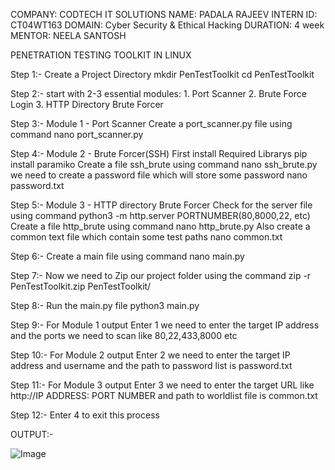 COMPANY: CODTECH IT SOLUTIONS
NAME: PADALA RAJEEV
INTERN ID: CT04WT163
DOMAIN: Cyber Security & Ethical Hacking
DURATION: 4 week
MENTOR: NEELA SANTOSH


PENETRATION TESTING TOOLKIT IN LINUX

Step 1:-
        Create a Project Directory
            mkdir PenTestToolkit
            cd PenTestToolkit

Step 2:-
        start with 2-3 essential modules:
        1. Port Scanner
        2. Brute Force Login
        3. HTTP Directory Brute Forcer

Step 3:-
        Module 1 - Port Scanner
        Create a port_scanner.py file using command 
            nano port_scanner.py

Step 4:-
        Module 2 - Brute Forcer(SSH)
            First install Required Librarys
                pip install paramiko
            Create a file ssh_brute using command
                nano ssh_brute.py
            we need to create a password file which will store some password
                nano password.txt

Step 5:-
        Module 3 - HTTP directory Brute Forcer
            Check for the server file using command
                python3 -m http.server PORTNUMBER(80,8000,22, etc)
            Create a file http_brute using command
                nano http_brute.py
            Also create a common text file which contain some test paths
                nano common.txt

Step 6:-
        Create a main file using command
            nano main.py 

Step 7:- 
        Now we need to Zip our project folder using the command
            zip -r PenTestToolkit.zip PenTestToolkit/
            
Step 8:-
        Run the main.py file
            python3 main.py

Step 9:-
        For Module 1 output 
        Enter 1
        we need to enter the target IP address and the ports we need to scan like 80,22,433,8000 etc

Step 10:-
        For Module 2 output 
        Enter 2
        we need to enter the target IP address and username and the path to password list is password.txt

Step 11:-
        For Module 3 output
        Enter 3
        we need to enter the target URL like http://IP ADDRESS: PORT NUMBER
        and path to worldlist file is common.txt

Step 12:-
        Enter 4 to exit this process


OUTPUT:-

![Image](https://github.com/user-attachments/assets/b688af75-b255-4bf8-8790-b98da1ebe7af)